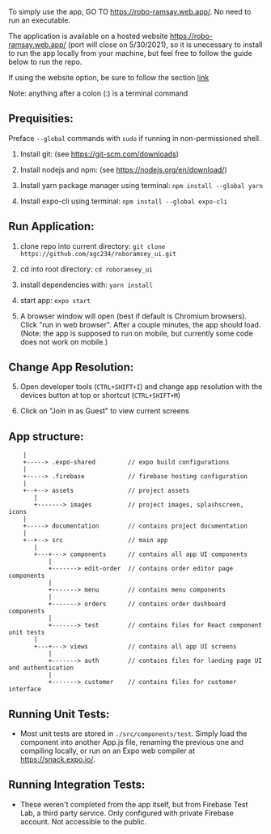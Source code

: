 To simply use the app, GO TO https://robo-ramsay.web.app/. No need to run an executable.

The application is available on a hosted website https://robo-ramsay.web.app/ (port will close on 5/30/2021), so it is unecessary to install to run the app locally from your machine, but feel free to follow the guide below to run the repo.

If using the website option, be sure to follow the section [link](change-app-resolution)

Note: anything after a colon (:) is a terminal command

## Prequisities:

Preface `--global` commands with `sudo` if running in non-permissioned shell.

1. Install git: (see https://git-scm.com/downloads)

2. Install nodejs and npm: (see https://nodejs.org/en/download/)

3. Install yarn package manager using terminal: `npm install --global yarn` 

4. Install expo-cli using terminal: `npm install --global expo-cli`

## Run Application:

1. clone repo into current directory: `git clone https://github.com/agc234/roboramsey_ui.git`

2. cd into root directory: `cd roboramsey_ui`

2. install dependencies with: `yarn install`

3. start app: `expo start`

4. A browser window will open (best if default is Chromium browsers). Click "run in web browser". After a couple minutes, the app should load.
   (Note: the app is supposed to run on mobile, but currently some code does not work on mobile.)

## Change App Resolution:

5. Open developer tools (`CTRL+SHIFT+I`) and change app resolution with the devices button at top or shortcut (`CTRL+SHIFT+M`)

6. Click on "Join in as Guest" to view current screens 

## App structure:

```
    |
    +-----> .expo-shared         // expo build configurations 
    |
    +-----> .firebase            // firebase hosting configuration
    |
    +--+--> assets               // project assets
       |
       +-------> images          // project images, splashscreen, icons
    |
    +-----> documentation        // contains project documentation
    |
    +--+--> src                  // main app
       |
       +---+---> components      // contains all app UI components
           |
           +-------> edit-order  // contains order editor page components
           |
           +-------> menu        // contains menu components
           |
           +-------> orders      // contains order dashboard components
           |
           +-------> test        // contains files for React component unit tests
       |
       +---+---> views           // contains all app UI screens
           |
           +-------> auth        // contains files for landing page UI and authentication
           |
           +-------> customer    // contains files for customer interface
 ```
 
## Running Unit Tests:
- Most unit tests are stored in `./src/components/test`. Simply load the component into another App.js file, renaming the previous one and compiling locally, or run on an Expo web compiler at https://snack.expo.io/.

## Running Integration Tests:
- These weren't completed from the app itself, but from Firebase Test Lab, a third party service. Only configured with private Firebase account. Not accessible to the public.
